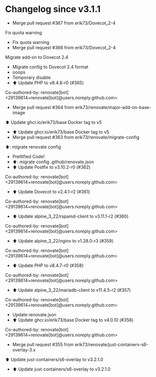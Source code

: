 # Changelog since v3.1.1
- Merge pull request #367 from erik73/Dovecot_2-4

Fix quota warning 
- Fix quota warning 
- Merge pull request #366 from erik73/Dovecot_2-4

Migrate add-on to Dovecot 2.4 
- Migrate config to Dovecot 2.4 format 
- ooops 
- Temporary disable 
- ⬆️ Update PHP to v8.4.8-r0 (#365)

Co-authored-by: renovate[bot] <29139614+renovate[bot]@users.noreply.github.com> 
- Merge pull request #364 from erik73/renovate/major-add-on-base-image

⬆️ Update ghcr.io/erik73/base Docker tag to v5 
- ⬆️ Update ghcr.io/erik73/base Docker tag to v5 
- Merge pull request #363 from erik73/renovate/migrate-config

⬆️: migrate renovate config 
- Prettified Code! 
- ⬆️: migrate config .github/renovate.json 
- ⬆️ Update Postfix to v3.10.2-r0 (#362)

Co-authored-by: renovate[bot] <29139614+renovate[bot]@users.noreply.github.com> 
- ⬆️ Update Dovecot to v2.4.1-r2 (#361)

Co-authored-by: renovate[bot] <29139614+renovate[bot]@users.noreply.github.com> 
- ⬆️ Update alpine_3_22/rspamd-client to v3.11.1-r2 (#360)

Co-authored-by: renovate[bot] <29139614+renovate[bot]@users.noreply.github.com> 
- ⬆️ Update alpine_3_22/nginx to v1.28.0-r3 (#359)

Co-authored-by: renovate[bot] <29139614+renovate[bot]@users.noreply.github.com> 
- ⬆️ Update PHP to v8.4.7-r0 (#358)

Co-authored-by: renovate[bot] <29139614+renovate[bot]@users.noreply.github.com> 
- ⬆️ Update alpine_3_22/mariadb-client to v11.4.5-r2 (#357)

Co-authored-by: renovate[bot] <29139614+renovate[bot]@users.noreply.github.com> 
- Update renovate.json 
- ⬆️ Update ghcr.io/erik73/base Docker tag to v4.0.10 (#356)

Co-authored-by: renovate[bot] <29139614+renovate[bot]@users.noreply.github.com> 
- Merge pull request #355 from erik73/renovate/just-containers-s6-overlay-3.x

⬆️ Update just-containers/s6-overlay to v3.2.1.0 
- ⬆️ Update just-containers/s6-overlay to v3.2.1.0 
